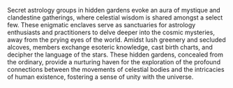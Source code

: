 Secret astrology groups in hidden gardens evoke an aura of mystique and clandestine gatherings, where celestial wisdom is shared amongst a select few. These enigmatic enclaves serve as sanctuaries for astrology enthusiasts and practitioners to delve deeper into the cosmic mysteries, away from the prying eyes of the world. Amidst lush greenery and secluded alcoves, members exchange esoteric knowledge, cast birth charts, and decipher the language of the stars. These hidden gardens, concealed from the ordinary, provide a nurturing haven for the exploration of the profound connections between the movements of celestial bodies and the intricacies of human existence, fostering a sense of unity with the universe.

